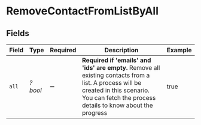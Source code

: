 # RemoveContactFromListByAll


## Fields

| Field                                                                                                                                                                                             | Type                                                                                                                                                                                              | Required                                                                                                                                                                                          | Description                                                                                                                                                                                       | Example                                                                                                                                                                                           |
| ------------------------------------------------------------------------------------------------------------------------------------------------------------------------------------------------- | ------------------------------------------------------------------------------------------------------------------------------------------------------------------------------------------------- | ------------------------------------------------------------------------------------------------------------------------------------------------------------------------------------------------- | ------------------------------------------------------------------------------------------------------------------------------------------------------------------------------------------------- | ------------------------------------------------------------------------------------------------------------------------------------------------------------------------------------------------- |
| `all`                                                                                                                                                                                             | *?bool*                                                                                                                                                                                           | :heavy_minus_sign:                                                                                                                                                                                | **Required if 'emails' and 'ids' are empty.** Remove all existing contacts from a list. A process will be created in this scenario. You can fetch the process details to know about the progress<br/> | true                                                                                                                                                                                              |